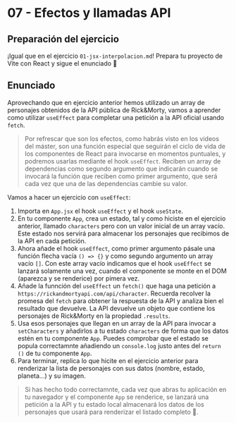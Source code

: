 # 07 - Efectos y llamadas API

## Preparación del ejercicio

¡Igual que en el ejercicio `01-jsx-interpolacion.md`! Prepara tu proyecto de Vite con React y sigue el enunciado 🦄

## Enunciado

Aprovechando que en ejercicio anterior hemos utilizado un array de personajes obtenidos de la API pública de Rick&Morty, vamos a aprender como utilizar `useEffect` para completar una petición a la API oficial usando `fetch`.

> Por refrescar que son los efectos, como habrás visto en los videos del máster, son una función especial que seguirán el ciclo de vida de los componentes de React para invocarse en momentos puntuales, y podremos usarlas mediante el hook `useEffect`. Reciben un array de dependencias como segundo argumento que indicarán cuando se invocará la función que reciben como primer argumento, que será cada vez que una de las dependencias cambie su valor.

Vamos a hacer un ejercicio con `useEffect`:

1. Importa en `App.jsx` el hook `useEffect` y el hook `useState`.
2. En tu componente `App`, crea un estado, tal y como hiciste en el ejercicio anterior, llamado `characters` pero con un valor inicial de un array vacío. Este estado nos servirá para almacenar los personajes que recibimos de la API en cada petición.
3. Ahora añade el hook `useEffect`, como primer argumento pásale una función flecha vacía `() => {}` y como segundo argumento un array vacío `[]`. Con este array vacío indicamos que el hook `useEffect` se lanzará solamente una vez, cuando el componente se monte en el DOM (aparezca y se renderice) por pimera vez.
4. Añade la funnción del `useEffect` un `fetch()` que haga una petición a `https://rickandmortyapi.com/api/character`. Recuerda recolver la promesa del `fetch` para obtener la respuesta de la API y analiza bien el resultado que devuelve. La API devuelve un objeto que contiene los personajes de Rick&Morty en la propiedad `.results`.
5. Usa esos personajes que llegan en un array de la API para invocar a `setCharacters` y añadirlos a tu estado `characters` de forma que los datos estén en tu componente `App`. Puedes comprobar que el estado se popula correctamnte añadiendo un `console.log` justo antes del `return ()` de tu componente `App`.
6. Para terminar, replica lo que hicite en el ejercicio anterior para renderizar la lista de personajes con sus datos (nombre, estado, planeta...) y su imagen.

> Si has hecho todo correctamnte, cada vez que abras tu aplicación en tu navegador y el componente `App` se renderice, se lanzará una petición a la API y tu estado local almacenará los datos de los personajes que usará para renderizar el listado completo 🦄.

